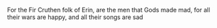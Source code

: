 For the Fir Cruthen folk of Erin, are the men that Gods made mad, for all their wars are happy, and all their songs  are sad

